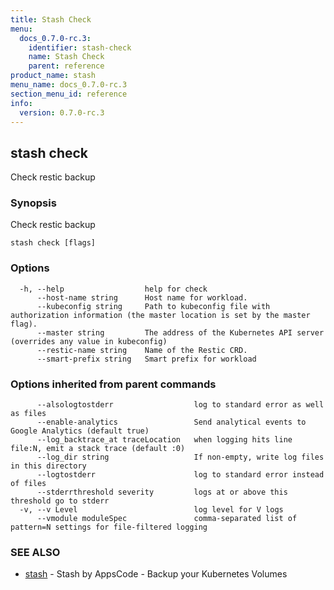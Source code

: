 ```yaml
---
title: Stash Check
menu:
  docs_0.7.0-rc.3:
    identifier: stash-check
    name: Stash Check
    parent: reference
product_name: stash
menu_name: docs_0.7.0-rc.3
section_menu_id: reference
info:
  version: 0.7.0-rc.3
---
```


## stash check

Check restic backup

### Synopsis

Check restic backup

```
stash check [flags]
```

### Options

```
  -h, --help                  help for check
      --host-name string      Host name for workload.
      --kubeconfig string     Path to kubeconfig file with authorization information (the master location is set by the master flag).
      --master string         The address of the Kubernetes API server (overrides any value in kubeconfig)
      --restic-name string    Name of the Restic CRD.
      --smart-prefix string   Smart prefix for workload
```

### Options inherited from parent commands

```
      --alsologtostderr                  log to standard error as well as files
      --enable-analytics                 Send analytical events to Google Analytics (default true)
      --log_backtrace_at traceLocation   when logging hits line file:N, emit a stack trace (default :0)
      --log_dir string                   If non-empty, write log files in this directory
      --logtostderr                      log to standard error instead of files
      --stderrthreshold severity         logs at or above this threshold go to stderr
  -v, --v Level                          log level for V logs
      --vmodule moduleSpec               comma-separated list of pattern=N settings for file-filtered logging
```

### SEE ALSO

* [stash](/docs/0.7.0-rc.3/reference/stash)	 - Stash by AppsCode - Backup your Kubernetes Volumes

